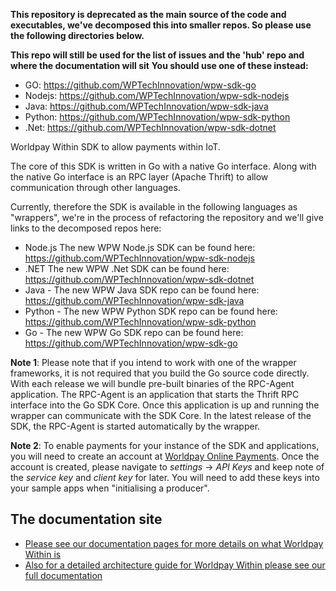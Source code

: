 **This repository is deprecated as the main source of the code and executables, we've decomposed this into smaller repos. So please use the following directories below.**

**This repo will still be used for the list of issues and the 'hub' repo and where the documentation will sit**
**You should use one of these instead:**
* GO: https://github.com/WPTechInnovation/wpw-sdk-go
* Nodejs: https://github.com/WPTechInnovation/wpw-sdk-nodejs
* Java: https://github.com/WPTechInnovation/wpw-sdk-java
* Python: https://github.com/WPTechInnovation/wpw-sdk-python
* .Net: https://github.com/WPTechInnovation/wpw-sdk-dotnet


Worldpay Within SDK to allow payments within IoT.

The core of this SDK is written in Go with a native Go interface. Along with the native Go interface is an RPC layer (Apache Thrift) to allow communication through other languages.

Currently, therefore the SDK is available in the following languages as "wrappers", we're in the process of refactoring the repository and we'll give links to the decomposed repos here:
* Node.js The new WPW Node.js SDK can be found here: https://github.com/WPTechInnovation/wpw-sdk-nodejs
* .NET The new WPW .Net SDK can be found here: https://github.com/WPTechInnovation/wpw-sdk-dotnet
* Java - The new WPW Java SDK repo can be found here: https://github.com/WPTechInnovation/wpw-sdk-java
* Python - The new WPW Python SDK repo can be found here: https://github.com/WPTechInnovation/wpw-sdk-python
* Go - The new WPW Go SDK repo can be found here: https://github.com/WPTechInnovation/wpw-sdk-go

**Note 1**: Please note that if you intend to work with one of the wrapper frameworks, it is not required that you build the Go source code directly. With each release we will bundle pre-built binaries of the RPC-Agent application. The RPC-Agent is an application that starts the Thrift RPC interface into the Go SDK Core. Once this application is up and running the wrapper can communicate with the SDK Core. In the latest release of the SDK, the RPC-Agent is started automatically by the wrapper.

**Note 2**: To enable payments for your instance of the SDK and applications, you will need to create an account at [Worldpay Online Payments](http://online.worldpay.com). Once the account is created, please navigate to *settings* -> *API Keys* and keep note of the *service key* and *client key* for later. You will need to add these keys into your sample apps when "initialising a producer".

## The documentation site

* [Please see our documentation pages for more details on what Worldpay Within is](http://wptechInnovation.github.io/worldpay-within-sdk)
* [Also for a detailed architecture guide for Worldpay Within please see our full documentation](http://wptechinnovation.github.io/worldpay-within-sdk/architecture.html)

